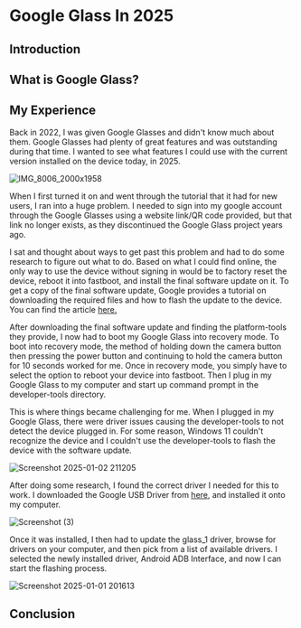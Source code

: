 # Google Glass In 2025

## Introduction


## What is Google Glass?


## My Experience
Back in 2022, I was given Google Glasses and didn't know much about them. Google Glasses had plenty of great features and was outstanding during that time. I wanted to see what features I could use with the current version installed on the device today, in 2025.

![IMG_8006_2000x1958](https://github.com/user-attachments/assets/1fcdc75f-fb6a-4de3-9dc2-b5e0c3471884)

When I first turned it on and went through the tutorial that it had for new users, I ran into a huge problem. I needed to sign into my google account through the Google Glasses using a website link/QR code provided, but that link no longer exists, as they discontinued the Google Glass project years ago.

I sat and thought about ways to get past this problem and had to do some research to figure out what to do. Based on what I could find online, the only way to use the device without signing in would be to factory reset the device, reboot it into fastboot, and install the final software update on it. To get a copy of the final software update, Google provides a tutorial on downloading the required files and how to flash the update to the device. You can find the article 
[here.](https://support.google.com/glass/answer/9649198?hl=en)

After downloading the final software update and finding the platform-tools they provide, I now had to boot my Google Glass into recovery mode. To boot into recovery mode, the method of holding down the camera button then pressing the power button and continuing to hold the camera button for 10 seconds worked for me. Once in recovery mode, you simply have to select the option to reboot your device into fastboot. Then I plug in my Google Glass to my computer and start up command prompt in the developer-tools directory.

This is where things became challenging for me. When I plugged in my Google Glass, there were driver issues causing the developer-tools to not detect the device plugged in. For some reason, Windows 11 couldn't recognize the device and I couldn't use the developer-tools to flash the device with the software update.

![Screenshot 2025-01-02 211205](https://github.com/user-attachments/assets/73e312eb-8468-4436-a63b-f4119bcdca50)

After doing some research, I found the correct driver I needed for this to work. I downloaded the Google USB Driver from [here](https://developer.android.com/studio/run/win-usb), and installed it onto my computer.

![Screenshot (3)](https://github.com/user-attachments/assets/ca190fd8-6e41-4688-99bd-a770a2a05513)

Once it was installed, I then had to update the glass_1 driver, browse for drivers on your computer, and then pick from a list of available drivers. I selected the newly installed driver, Android ADB Interface, and now I can start the flashing process.

![Screenshot 2025-01-01 201613](https://github.com/user-attachments/assets/10f706aa-c7b4-483a-806e-4fcc2b05c162)


## Conclusion

